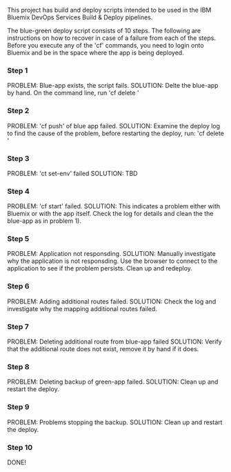 This project has build and deploy scripts intended to be used in the IBM Bluemix DevOps Services Build & Deploy pipelines. 

The blue-green deploy script consists of 10 steps. The following are instructions on how to recover in case of a
failure from each of the steps. Before you execute any of the 'cf' commands, you need to login onto Bluemix and be in
the space where the app is being deployed.

### Step 1 
PROBLEM: Blue-app exists, the script fails. 
SOLUTION: Delte the blue-app by hand. On the command line, run 'cf delete <blue-app-name>'

### Step 2
PROBLEM: 'cf push' of blue app failed.
SOLUTION: Examine the deploy log to find the cause of the problem, before restarting the
          deploy, run: 'cf delete <blue-app-name>'

### Step 3
PROBLEM: 'ct set-env' failed
SOLUTION:  TBD

### Step 4
PROBLEM: 'cf start' failed.
SOLUTION: This indicates a problem either with Bluemix or with the app itself. Check the log for
details and clean the the blue-app as in problem 1).

### Step 5
PROBLEM: Application not responsding.
SOLUTION: Manually investigate why the application is not responsding. Use the browser to connect to the application
to see if the problem persists. Clean up and redeploy.

### Step 6
PROBLEM: Adding additional routes failed.
SOLUTION: Check the log and investigate why the mapping additional routes failed. 

### Step 7
PROBLEM: Deleting additional route from blue-app failed
SOLUTION: Verify that the additional route does not exist, remove it by hand if it does.

### Step 8
PROBLEM: Deleting backup of green-app failed. 
SOLUTION: Clean up and restart the deploy.

### Step 9
PROBLEM: Problems stopping the backup.
SOLUTION: Clean up and restart the deploy.

### Step 10
DONE!
